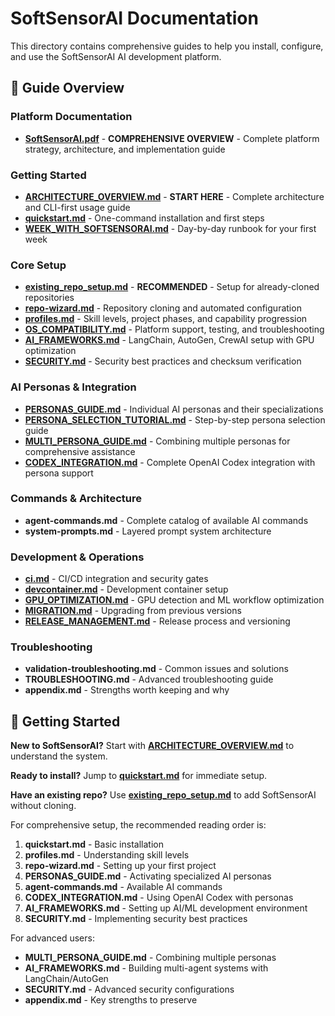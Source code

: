 # SoftSensorAI Documentation

This directory contains comprehensive guides to help you install, configure, and use the
SoftSensorAI AI development platform.

## 📖 Guide Overview

### Platform Documentation

- **[SoftSensorAI.pdf](SoftSensorAI.pdf)** - **COMPREHENSIVE OVERVIEW** - Complete platform
  strategy, architecture, and implementation guide

### Getting Started

- **[ARCHITECTURE_OVERVIEW.md](ARCHITECTURE_OVERVIEW.md)** - **START HERE** - Complete architecture
  and CLI-first usage guide
- **[quickstart.md](quickstart.md)** - One-command installation and first steps
- **[WEEK_WITH_SOFTSENSORAI.md](WEEK_WITH_SOFTSENSORAI.md)** - Day-by-day runbook for your first week

### Core Setup

- **[existing_repo_setup.md](existing_repo_setup.md)** - **RECOMMENDED** - Setup for already-cloned
  repositories
- **[repo-wizard.md](repo-wizard.md)** - Repository cloning and automated configuration
- **[profiles.md](profiles.md)** - Skill levels, project phases, and capability progression
- **[OS_COMPATIBILITY.md](OS_COMPATIBILITY.md)** - Platform support, testing, and troubleshooting
- **[AI_FRAMEWORKS.md](AI_FRAMEWORKS.md)** - LangChain, AutoGen, CrewAI setup with GPU optimization
- **[SECURITY.md](SECURITY.md)** - Security best practices and checksum verification

### AI Personas & Integration

- **[PERSONAS_GUIDE.md](PERSONAS_GUIDE.md)** - Individual AI personas and their specializations
- **[PERSONA_SELECTION_TUTORIAL.md](PERSONA_SELECTION_TUTORIAL.md)** - Step-by-step persona
  selection guide
- **[MULTI_PERSONA_GUIDE.md](MULTI_PERSONA_GUIDE.md)** - Combining multiple personas for
  comprehensive assistance
- **[CODEX_INTEGRATION.md](CODEX_INTEGRATION.md)** - Complete OpenAI Codex integration with persona
  support

### Commands & Architecture

- **agent-commands.md** - Complete catalog of available AI commands
- **system-prompts.md** - Layered prompt system architecture

### Development & Operations

- **[ci.md](ci.md)** - CI/CD integration and security gates
- **[devcontainer.md](devcontainer.md)** - Development container setup
- **[GPU_OPTIMIZATION.md](GPU_OPTIMIZATION.md)** - GPU detection and ML workflow optimization
- **[MIGRATION.md](MIGRATION.md)** - Upgrading from previous versions
- **[RELEASE_MANAGEMENT.md](RELEASE_MANAGEMENT.md)** - Release process and versioning

### Troubleshooting

- **validation-troubleshooting.md** - Common issues and solutions
- **TROUBLESHOOTING.md** - Advanced troubleshooting guide
- **appendix.md** - Strengths worth keeping and why

## 🚀 Getting Started

**New to SoftSensorAI?** Start with **[ARCHITECTURE_OVERVIEW.md](ARCHITECTURE_OVERVIEW.md)** to
understand the system.

**Ready to install?** Jump to **[quickstart.md](quickstart.md)** for immediate setup.

**Have an existing repo?** Use **[existing_repo_setup.md](existing_repo_setup.md)** to add
SoftSensorAI without cloning.

For comprehensive setup, the recommended reading order is:

1. **quickstart.md** - Basic installation
2. **profiles.md** - Understanding skill levels
3. **repo-wizard.md** - Setting up your first project
4. **PERSONAS_GUIDE.md** - Activating specialized AI personas
5. **agent-commands.md** - Available AI commands
6. **CODEX_INTEGRATION.md** - Using OpenAI Codex with personas
7. **AI_FRAMEWORKS.md** - Setting up AI/ML development environment
8. **SECURITY.md** - Implementing security best practices

For advanced users:

- **MULTI_PERSONA_GUIDE.md** - Combining multiple personas
- **AI_FRAMEWORKS.md** - Building multi-agent systems with LangChain/AutoGen
- **SECURITY.md** - Advanced security configurations
- **appendix.md** - Key strengths to preserve
